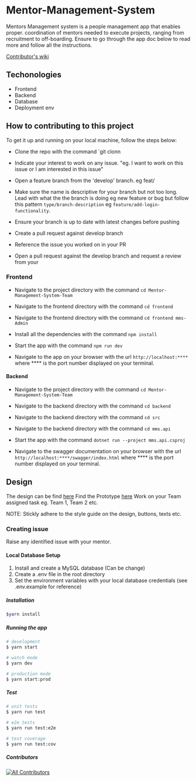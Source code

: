 # Mentor-Management-System

Mentors Management system is a people management app that enables proper.
coordination of mentors needed to execute projects, ranging from recruitment to off-boarding. Ensure to go through the app doc below to read more and follow all the instructions.

[Contributor's wiki](https://github.com/ALCOpenSource/Mentor-Management-System-Team-5/wiki)

## Techonologies

* Frontend
* Backend
* Database
* Deployment env

## How to contributing to this project

To get it up and running on your local machine, follow the steps below:

* Clone the repo with the command `git clonn
  
* Indicate your interest to work on any issue. "eg. I want to work on this issue or I am interested in this issue"
  
* Open a feature branch from the 'develop' branch. eg feat/

* Make sure the name is descriptive for your branch but not too long. Lead with what the the branch is doing eg new feature or bug but follow this pattern `type/branch-description` eg `feature/add-login-functionality`.
  
* Ensure your branch is up to date with latest changes before pushing
  
* Create a pull request against develop branch
  
* Reference the issue you worked on in your PR
  
* Open a pull request against the develop branch and request a review from your

### Frontend

* Navigate to the project directory with the command `cd Mentor-Management-System-Team`
  
* Navigate to the frontend directory with the command `cd frontend`
  
* Navigate to the frontend directory with the command `cd frontend mms-Admin`
  
* Install all the dependencies with the command `npm install`
  
* Start the app with the command `npm run dev`
  
* Navigate to the app on your browser with the url `http://localhost:****` where **** is the port number displayed on your terminal.
  
#### Backend

*  Navigate to the project directory with the command `cd Mentor-Management-System-Team`

*   Navigate to the backend directory with the command `cd backend`

*   Navigate to the backend directory with the command `cd src`

*   Navigate to the backend directory with the command `cd mms.api`

*   Start the app with the command `dotnet run --project mms.api.csproj`

*   Navigate to the swagger documentation on your browser with the url `http://localhost:****/swagger/index.html` where **** is the port number displayed on your terminal.

## Design

The design can be find [here](https://www.figma.com/file/JNZKj3lachPypSOMBOhC1e/MMS-ALC-0pen-Source-Project?node-id=6784%3A7593&t=dnwBBGHPZRxryUnJ-0)
Find the Prototype [here](https://www.figma.com/proto/JNZKj3lachPypSOMBOhC1e/MMS-ALC-0pen-Source-Project?page-id=6782%3A4428&node-id=6784%3A6712&viewport=565%2C382%2C0.02&scaling=min-zoom&starting-point-node-id=6784%3A6712)
Work on your Team assigned task eg. Team 1, Team 2 etc.

NOTE: Stickly adhere to the style guide on the design, buttons, texts etc.

### Creating issue

Raise any identified issue with your mentor.

#### Local Database Setup

1. Install and create a MySQL database (Can be change)
2. Create a .env file in the root directory
3. Set the environment variables with your local database credentials (see .env.example for reference)

##### Installation

```bash
$yarn install
```

##### Running the app

```bash
# development
$ yarn start

# watch mode
$ yarn dev

# production mode
$ yarn start:prod
```

##### Test

```bash
# unit tests
$ yarn run test

# e2e tests
$ yarn run test:e2e

# test coverage
$ yarn run test:cov
```

##### Contributors

<!-- ALL-CONTRIBUTORS-LIST:START - Do not remove or modify this section -->
<!-- prettier-ignore-start -->
<!-- markdownlint-disable -->

<!-- markdownlint-restore -->
<!-- prettier-ignore-end -->

<!-- ALL-CONTRIBUTORS-LIST:END -->

<!-- ALL-CONTRIBUTORS-BADGE:START - Do not remove or modify this section -->
[![All Contributors](https://img.shields.io/badge/all_contributors-13-orange.svg?style=flat-square)](#contributors)
<!-- ALL-CONTRIBUTORS-BADGE:END -->
